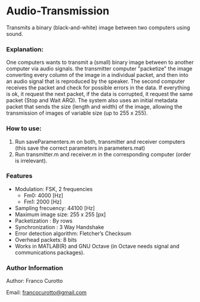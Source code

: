 # Audio-Transmission
Transmits a binary (black-and-white) image between two computers using sound.

### Explanation:
One computers wants to transmit a (small) binary image between to another
computer via audio signals. the transmitter computer "packetize" the image 
converting every column of the image in a individual packet, and then into an 
audio signal that is reproduced by the speaker. The second computer receives the
packet and check for possible errors in the data. If everything is ok, it 
request the next packet, if the data is corrupted, it request the same packet
(Stop and Wait ARQ). The system also uses an initial metadata packet that sends
the size (length and width) of the image, allowing the transmission of images of
variable size (up to 255 x 255).  

### How to use:
1. Run saveParamenters.m on both, transmitter and receiver computers (this save 
the correct parameters in parameters.mat)
2. Run transmitter.m and receiver.m in the corresponding computer (order is 
irrelevant). 

### Features
- Modulation: FSK, 2 frequencies
  * Fm0: 4000 [Hz]
  * Fm1: 2000 [Hz]
- Sampling frecuency: 44100 [Hz]
- Maximum image size: 255 x 255 [px]
- Packetization : By rows
- Synchronization : 3 Way Handshake
- Error detection algorithm: Fletcher’s Checksum
- Overhead packets: 8 bits
- Works in MATLAB(R) and GNU Octave (in Octave needs signal and communications packages).

### Author Information
Author: Franco Curotto

Email: francocurotto@gmail.com
